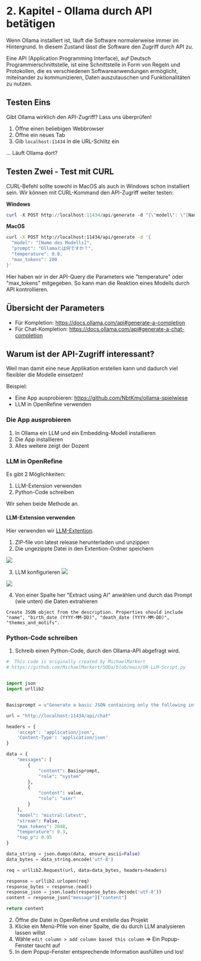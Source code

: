# 2. Kapitel - Ollama durch API betätigen

Wenn Ollama installiert ist, läuft die Software normalerweise immer im Hintergrund.
In diesem Zustand lässt die Software den Zugriff durch API zu.

Eine API (Application Programming Interface), auf Deutsch Programmierschnittstelle, ist eine Schnittstelle in Form von Regeln und Protokollen, die es verschiedenen Softwareanwendungen ermöglicht, miteinander zu kommunizieren, Daten auszutauschen und Funktionalitäten zu nutzen.

## Testen Eins

Gibt Ollama wirklich den API-Zugriff? Lass uns überprüfen!
1. Öffne einen beliebigen Webbrowser
1. Öffne ein neues Tab
1. Gib `localhost:11434` in die URL-Schlitz ein

... Läuft Ollama dort?

## Testen Zwei - Test mit CURL

CURL-Befehl sollte sowohl in MacOS als auch in Windows schon installiert sein.
Wir können mit CURL-Kommand den API-Zugriff weiter testen:

**Windows**
```powershell
curl -X POST http://localhost:11434/api/generate -d "{\"model\": \"[Name des Modells]\", \"prompt\": \"Ollamaとは何ですか？\", \"temperature\": 0.8, \"max_tokens\": 200 }"
```


**MacOS**
```bash
curl -X POST http://localhost:11434/api/generate -d '{
  "model": "[Name des Modells]",
  "prompt": "Ollamaとは何ですか？",
  "temperature": 0.8,
  "max_tokens": 200
}'
```

Hier haben wir in der API-Query die Parameters wie "temperature" oder "max_tokens" mitgegeben. So kann man die Reaktion eines Modells durch API kontrollieren.

## Übersicht der Parameters

- Für Kompletion: https://docs.ollama.com/api#generate-a-completion
- Für Chat-Kompletion: https://docs.ollama.com/api#generate-a-chat-completion

## Warum ist der API-Zugriff interessant?

Weil man damit eine neue Applikation erstellen kann und dadurch viel flexibler die Modelle einsetzen!

Beispiel: 
- Eine App ausprobieren: https://github.com/NbtKmy/ollama-spielwiese
- LLM in OpenRefine verwenden

### Die App ausprobieren

1. In Ollama ein LLM und ein Embedding-Modell installieren
2. Die App installieren
3. Alles weitere zeigt der Dozent

### LLM in OpenRefine

Es gibt 2 Möglichkeiten:
1. LLM-Extension verwenden
2. Python-Code schreiben

Wir sehen beide Methode an.

#### LLM-Extension verwenden

Hier verwenden wir [LLM-Extention](https://github.com/sunilnatraj/llm-extension).

1. ZIP-file von latest release herunterladen und unzippen
2. Die ungezippte Datei in den Extention-Ordner speichern

![](./assets/openref_1.png)

3. LLM konfigurieren
![](./assets/openref_2.png)

![](./assets/openref_3.png)

4. Von einer Spalte her "Extract using AI" anwählen und durch das Prompt (wie unten) die Daten extrahieren


```text
Create JSON object from the description. Properties should include "name", "birth_date (YYYY-MM-DD)", "death_date (YYYY-MM-DD)", "themes_and_motifs".
```

### Python-Code schreiben

1. Schreib einen Python-Code, durch den Ollama-API abgefragt wird.

```python
#  This code is originally created by MichaelMarkert
# https://github.com/MichaelMarkert/SODa/blob/main/OR-LLM-Script.py


import json
import urllib2


Basisprompt = u"Generate a basic JSON containing only the following information on the person mentioned: dateofbirth, placeofbirth, dateofdeath, placeofdeath. Do not provide further information."

url = "http://localhost:11434/api/chat"

headers = {
    'accept': 'application/json',
    'Content-Type': 'application/json'
}

data = {
    "messages": [
        {
            "content": Basisprompt,
            "role": "system"
        },
        {
            "content": value,
            "role": "user"
        }
    ],
    "model": "mistral:latest",
    "stream": False,
    "max_tokens": 2048,
    "temperature": 0.3,
    "top_p": 0.95
}

data_string = json.dumps(data, ensure_ascii=False)
data_bytes = data_string.encode('utf-8')

req = urllib2.Request(url, data=data_bytes, headers=headers)

response = urllib2.urlopen(req)
response_bytes = response.read()
response_json = json.loads(response_bytes.decode('utf-8'))
content = response_json["message"]["content"]

return content
```

2. Öffne die Datei in OpenRefine und erstelle das Projekt
3. Klicke ein Menü-Pfile von einer Spalte, die du durch LLM analysieren lassen willst
4. Wähle `edit column > add column based this column` => Ein Popup-Fenster taucht auf
5. In dem Popup-Fenster entsprechende Information ausfüllen und los!
